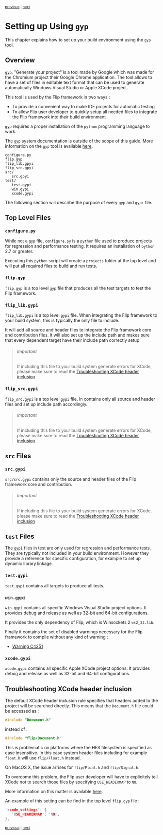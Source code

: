 <p><sup><a href="files.md">previous</a> | <a href="manual.md">next</a></sup></p>

<h1>Setting up Using <code>gyp</code></h1>

<p>This chapter explains how to set up your build environment using the <code>gyp</code> tool.</p>

<h2 id="overview">Overview</h2>

<p><code>gyp</code>, "Generate your project" is a tool made by Google which was made for the Chromium project their Google Chrome application. The tool allows to have a set of files in editable text format that can be used to generate automatically Windows Visual Studio or Apple XCode project.</p>

<p>This tool is used by the Flip framework in two ways :</p>

<ul>
<li>To provide a convenient way to make IDE projects for automatic testing</li>
<li>To allow Flip user developer to quickly setup all needed files to    integrate the Flip framework into their build environment</li>
</ul>

<p><code>gyp</code> requires a proper installation of the <code>python</code> programming language to work.</p>

<p>The <code>gyp</code> system documentation is outside of the scope of this guide. More information on the <code>gyp</code> tool is available <a href="http://chromium.googlesource.com/external/gyp/+/master/docs/UserDocumentation.md">here</a>.</p>

```
configure.py
flip.gyp
flip_lib.gpyi
flip_src.gpyi
src/
   src.gpyi
test/
   test.gypi
   win.gypi
   xcode.gypi
```

<p>The following section will describe the purpose of every <code>gyp</code> and <code>gypi</code> file.</p>

<h2 id="top">Top Level Files</h2>

<h3 id="top-configure"><code>configure.py</code></h3>

<p>While not a <code>gyp</code> file, <code>configure.py</code> is a <code>python</code> file used to produce projects for regression and performance testing. It requires an installation of <code>python</code> 2.7 or greater.</p>

<p>Executing this <code>python</code> script will create a <code>projects</code> folder at the top level and will put all required files to build and run tests.</p>

<h3 id="top-flip.gyp"><code>flip.gyp</code></h3>

<p><code>flip.gyp</code> is a top level <code>gyp</code> file that produces all the test targets to test the Flip framework.</p>

<h3 id="top-flip_lib.gypi"><code>flip_lib.gypi</code></h3>

<p><code>flip_lib.gypi</code> is a top level <code>gypi</code> file. When integrating the Flip framework to your build system, this is typically the only file to include.</p>

<p>It will add all source and header files to integrate the Flip framework core and contribution files. It will also set up the include path and makes sure that every dependent target have their include path correctly setup.</p>

<blockquote><h6>Important</h6> If including this file to your build system generate errors for XCode, please make sure to read the <a href="../config/gyp.md#headermap">Troubleshooting XCode header inclusion</a></blockquote>

<h3 id="top-flip_src.gypi"><code>flip_src.gypi</code></h3>

<p><code>flip_src.gypi</code> is a top level <code>gypi</code> file. In contains only all source and header files and set up include path accordingly.</p>

<blockquote><h6>Important</h6> If including this file to your build system generate errors for XCode, please make sure to read the <a href="../config/gyp.md#headermap">Troubleshooting XCode header inclusion</a></blockquote>

<h2 id="src"><code>src</code> Files</h2>

<h3 id="src-src.gypi"><code>src.gypi</code></h3>

<p><code>src/src.gypi</code> contains only the source and header files of the Flip framework core and contribution.</p>

<blockquote><h6>Important</h6> If including this file to your build system generate errors for XCode, please make sure to read the <a href="../config/gyp.md#headermap">Troubleshooting XCode header inclusion</a></blockquote>

<h2 id="test"><code>test</code> Files</h2>

<p>The <code>gypi</code> files in test are only used for regression and performance tests. They are typically not included in your build environment. However they provide a reference for specific configuration, for example to set up dynamic library linkage.</p>

<h3 id="test-test.gypi"><code>test.gypi</code></h3>

<p><code>test.gypi</code> contains all targets to produce all tests.</p>

<h3 id="test-win.gypi"><code>win.gypi</code></h3>

<p><code>win.gypi</code> contains all specific Windows Visual Studio project options. It provides debug and release as well as 32-bit and 64-bit configurations.</p>

<p>It provides the only dependency of Flip, which is Winsockets 2 <code>ws2_32.lib</code>.</p>

<p>Finally it contains the set of disabled warnings necessary for the Flip framework to compile without any kind of warning :</p>

<ul>
<li><a href="http://msdn.microsoft.com/en-us/library/esew7y1w.aspx">Warning C4251</a></li>
</ul>

<h3 id="test-xcode.gypi"><code>xcode.gypi</code></h3>

<p><code>xcode.gypi</code> contains all specific Apple XCode project options. It provides debug and release as well as 32-bit and 64-bit configurations.</p>

<h2 id="headermap">Troubleshooting XCode header inclusion</h2>

<p>The default XCode header inclusion rule specifies that headers added to the project will be searched directly. This means that the <code>Document.h</code> file could be accessed as :</p>

```c++
#include "Document.h"
```

<p>instead of :</p>

```c++
#include "flip/Document.h"
```

<p>This is problematic on platforms where the HFS filesystem is specified as case insensitive. In this case system header files including for example <code>float.h</code> will use <code>flip/Float.h</code> instead.</p>

<p>On MacOS X, the issue arrises for <code>flip/Float.h</code> and <code>flip/Signal.h</code>.</p>

<p>To overcome this problem, the Flip user developer will have to explicitely tell XCode not to search those files by specifying <code>USE_HEADERMAP</code> to <code>NO</code>.</p>

<p>More information on this matter is available <a href="http://www.cocoabuilder.com/archive/xcode/285003-xcode-picks-up-headers-from-the-wrong-location.html">here</a>.</p>

<p>An example of this setting can be find in the top level <code>flip.gyp</code> file :</p>

```c++
'xcode_settings': {
   'USE_HEADERMAP': 'NO',
},
```

<p><sup><a href="files.md">previous</a> | <a href="manual.md">next</a></sup></p>

